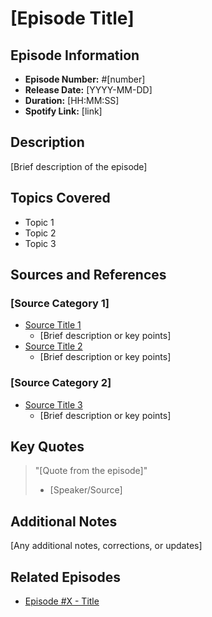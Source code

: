 # [Episode Title]

## Episode Information
- **Episode Number:** #[number]
- **Release Date:** [YYYY-MM-DD]
- **Duration:** [HH:MM:SS]
- **Spotify Link:** [link]

## Description
[Brief description of the episode]

## Topics Covered
- Topic 1
- Topic 2
- Topic 3

## Sources and References

### [Source Category 1]
- [Source Title 1](URL)
  - [Brief description or key points]
- [Source Title 2](URL)
  - [Brief description or key points]

### [Source Category 2]
- [Source Title 3](URL)
  - [Brief description or key points]

## Key Quotes
> "[Quote from the episode]"
> - [Speaker/Source]

## Additional Notes
[Any additional notes, corrections, or updates]

## Related Episodes
- [Episode #X - Title](link)
